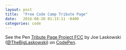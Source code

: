 ```yaml
---
layout: post
title:  "Free Code Camp Tribute Page"
date:   2016-08-20 01:15:11 -0400
categories: code
---
```

<p data-height="530" data-theme-id="light" data-slug-hash="dXZzkd" data-default-tab="html,result" data-user="TheBigLaskowski" data-embed-version="2" class="codepen">See the Pen <a href="https://codepen.io/TheBigLaskowski/pen/dXZzkd/">Tribute Page Project FCC</a> by Joe Laskowski (<a href="http://codepen.io/TheBigLaskowski">@TheBigLaskowski</a>) on <a href="http://codepen.io">CodePen</a>.</p>
<script async src="//assets.codepen.io/assets/embed/ei.js"></script>
